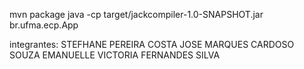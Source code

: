mvn package
java -cp target/jackcompiler-1.0-SNAPSHOT.jar br.ufma.ecp.App

integrantes: 
STEFHANE PEREIRA COSTA
JOSE MARQUES CARDOSO SOUZA
EMANUELLE VICTORIA FERNANDES SILVA